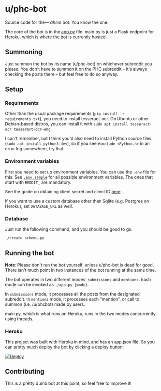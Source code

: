 # u/phc-bot

Source code for the&mdash; *ahem* bot. You know the one.

The core of the bot is in the [app.py][1] file. main.py is just a Flask endpoint for Heroku, which is where the bot
is currently hosted.

## Summoning

Just summon the bot by its name (u/phc-bot) on whichever subreddit you please. You don't have to summon it on
the PHC subreddit &ndash; it's always checking the posts there &ndash; but feel free to do so anyway.

## Setup

### Requirements

Other than the usual package requirements (`pip install -r requirements.txt`), you need to install tesseract-ocr.
On Ubuntu or other Debian-based distros, you can install it with `sudo apt install tesseract-ocr tesseract-ocr-eng`.

I can't remember, but I think you'd also need to install Python source files (`sudo apt install python3-dev`),
so if you see `#include <Python.h>` in an error log somewhere, try that.

### Environment variables
First you need to set up environment variables. You can use the `.env` file for this. See [`.env.sample`][2]
for all possible environment variables. The ones that start with `REDDIT_` are mandatory.

See the guide on obtaining client secret and client ID [here][3].

If you want to use a custom database other than Sqlite (e.g. Postgres on Heroku), set `DATABASE_URL` as well.

### Database

Just run the following command, and you should be good to go.

```bash
./create_schema.py
```

## Running the bot

**Note**: Please don't run the bot yourself, unless u/phc-bot is dead for good. There isn't much point in
two instances of the bot running at the same time.

The bot operates in two different modes: `submissions` and `mentions`. Each mode can be invoked as `./app.py {mode}`.

In `submissions` mode, it processes all the posts from the designated subreddit.
In `mentions` mode, it processes each "mention", or call to summon (i.e. /u/phcbot) made by users.

main.py, which is what runs on Heroku, runs in the two modes concurrently using threads.

### Heroku

This project was built with Heroku in mind, and has an app.json file. So you can pretty much deploy the bot
by clicking a deploy button:

[![Deploy](https://www.herokucdn.com/deploy/button.svg)](https://heroku.com/deploy)

## Contributing

This is a pretty dumb bot at this point, so feel free to improve it!

[1]: app.py
[2]: .env.sample
[3]: https://github.com/reddit-archive/reddit/wiki/OAuth2-Quick-Start-Example
[4]: https://heroku.com/deploy
